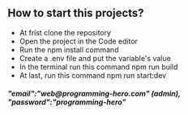 <h2> How to start this projects? </h2>

<ul>
<li>At frist  clone the repository </li>
<li>Open the project in the Code editor</li>
<li>Run the npm install command</li>
<li>Create a .env file and put the variable's value</li>
<li> In the terminal run this command  npm run build</li>
<li> At last, run this command  npm run start:dev </li>
</ul>
<h5>"email":"web@programming-hero.com" (admin),
    "password":"programming-hero" </h5>